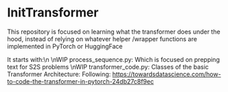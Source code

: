 # InitTransformer

This repository is focused on learning what the transformer does under the hood, instead of relying on whatever helper /wrapper functions are implemented in PyTorch or HuggingFace

It starts with:\n
 \nWIP process_sequence.py: Which is focused on prepping text for S2S problems
 \nWIP transformer_code.py: Classes of the basic Transformer Architecture: Following: https://towardsdatascience.com/how-to-code-the-transformer-in-pytorch-24db27c8f9ec
